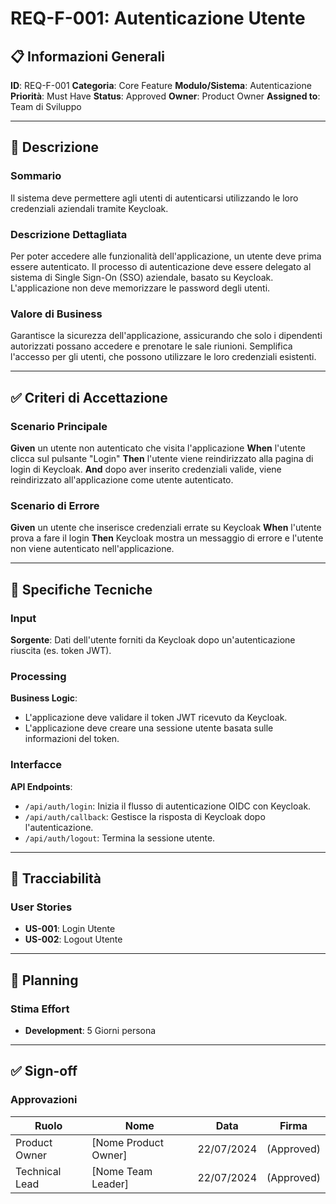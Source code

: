 # REQ-F-001: Autenticazione Utente

## 📋 Informazioni Generali
**ID**: REQ-F-001
**Categoria**: Core Feature
**Modulo/Sistema**: Autenticazione
**Priorità**: Must Have
**Status**: Approved
**Owner**: Product Owner
**Assigned to**: Team di Sviluppo

---

## 📝 Descrizione

### Sommario
Il sistema deve permettere agli utenti di autenticarsi utilizzando le loro credenziali aziendali tramite Keycloak.

### Descrizione Dettagliata
Per poter accedere alle funzionalità dell'applicazione, un utente deve prima essere autenticato. Il processo di autenticazione deve essere delegato al sistema di Single Sign-On (SSO) aziendale, basato su Keycloak. L'applicazione non deve memorizzare le password degli utenti.

### Valore di Business
Garantisce la sicurezza dell'applicazione, assicurando che solo i dipendenti autorizzati possano accedere e prenotare le sale riunioni. Semplifica l'accesso per gli utenti, che possono utilizzare le loro credenziali esistenti.

---

## ✅ Criteri di Accettazione

### Scenario Principale
**Given** un utente non autenticato che visita l'applicazione
**When** l'utente clicca sul pulsante "Login"
**Then** l'utente viene reindirizzato alla pagina di login di Keycloak.
**And** dopo aver inserito credenziali valide, viene reindirizzato all'applicazione come utente autenticato.

### Scenario di Errore
**Given** un utente che inserisce credenziali errate su Keycloak
**When** l'utente prova a fare il login
**Then** Keycloak mostra un messaggio di errore e l'utente non viene autenticato nell'applicazione.

---

## 🔧 Specifiche Tecniche

### Input
**Sorgente**: Dati dell'utente forniti da Keycloak dopo un'autenticazione riuscita (es. token JWT).

### Processing
**Business Logic**:
- L'applicazione deve validare il token JWT ricevuto da Keycloak.
- L'applicazione deve creare una sessione utente basata sulle informazioni del token.

### Interfacce
**API Endpoints**:
- `/api/auth/login`: Inizia il flusso di autenticazione OIDC con Keycloak.
- `/api/auth/callback`: Gestisce la risposta di Keycloak dopo l'autenticazione.
- `/api/auth/logout`: Termina la sessione utente.

---

## 🔗 Tracciabilità

### User Stories
- **US-001**: Login Utente
- **US-002**: Logout Utente

---

## 📅 Planning

### Stima Effort
- **Development**: 5 Giorni persona

---

## ✅ Sign-off

### Approvazioni
| Ruolo | Nome | Data | Firma |
|---|---|---|---|
| Product Owner | [Nome Product Owner] | 22/07/2024 | (Approved) |
| Technical Lead | [Nome Team Leader] | 22/07/2024 | (Approved) |
